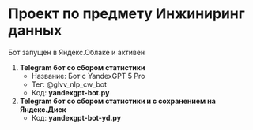 # Проект по предмету Инжиниринг данных

Бот запущен в Яндекс.Облаке и активен
1. **Telegram бот со сбором статистики**
   - Название: Бот с YandexGPT 5 Pro
   - Тег: @glvv_nlp_cw_bot
   - Код: **yandexgpt-bot.py**
2. **Telegram бот со сбором статистики и с сохранением на Яндекс.Диск**
   - Код: **yandexgpt-bot-yd.py**
